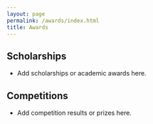 ```yaml
---
layout: page
permalink: /awards/index.html
title: Awards
---
```


## Scholarships

- Add scholarships or academic awards here.

## Competitions

- Add competition results or prizes here.
